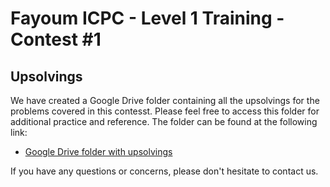 # Fayoum ICPC - Level 1 Training - Contest #1

## Upsolvings

We have created a Google Drive folder containing all the upsolvings for the problems covered in this contesst. Please feel free to access this folder for additional practice and reference. The folder can be found at the following link:

- [Google Drive folder with upsolvings](https://drive.google.com/file/d/1LifI04eZrQMfmJlkQeCY9a3El2LJozQw/view?usp=share_link)


If you have any questions or concerns, please don't hesitate to contact us.
